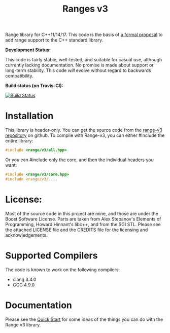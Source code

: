 ﻿---
pagetitle: Ranges v3
title: Ranges v3
...

Range library for C++11/14/17. This code is the basis of [a formal proposal](https://ericniebler.github.io/std/wg21/D4128.html) to add range support to the C++ standard library.

**Development Status:**

This code is fairly stable, well-tested, and suitable for casual use, although currently lacking documentation. No promise is made about support or long-term stability. This code *will* evolve without regard to backwards compatibility.

**Build status (on Travis-CI):**

[![Build Status](https://travis-ci.org/ericniebler/range-v3.svg?branch=master)](https://travis-ci.org/ericniebler/range-v3)

Installation
============

This library is header-only. You can get the source code from the [range-v3 repository](https://github.com/ericniebler/range-v3) on github. To compile with Range-v3, you can either #include the entire library:

````c++
#include <range/v3/all.hpp>
````

Or you can #include only the core, and then the individual headers you want:

````c++
#include <range/v3/core.hpp>
#include <range/v3/....
````

License:
============

Most of the source code in this project are mine, and those are under the Boost Software License. Parts are taken from Alex Stepanov's Elements of Programming, Howard Hinnant's libc++, and from the SGI STL. Please see the attached LICENSE file and the CREDITS file for the licensing and acknowledgements.

Supported Compilers
============

The code is known to work on the following compilers:

- clang 3.4.0
- GCC 4.9.0

Documentation
============

Please see the [Quick Start](/range-v3/01_quick_start.html) for some ideas of the things you can do with the Range v3 library.
